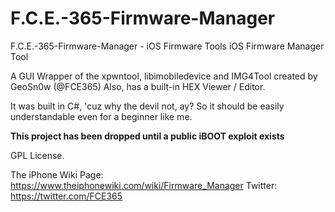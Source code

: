# F.C.E.-365-Firmware-Manager
F.C.E.-365-Firmware-Manager - iOS Firmware Tools
iOS Firmware Manager Tool

A GUI Wrapper of the xpwntool, libimobiledevice and IMG4Tool created by GeoSn0w (@FCE365)
Also, has a built-in HEX Viewer / Editor.

It was built in C#, 'cuz why the devil not, ay? So it should be easily understandable even for a beginner like me.

<B> This project has been dropped until a public iBOOT exploit exists </B>

GPL License.

The iPhone Wiki Page: https://www.theiphonewiki.com/wiki/Firmware_Manager
Twitter: https://twitter.com/FCE365

